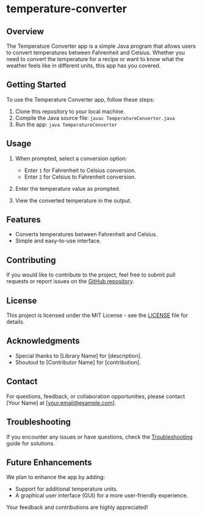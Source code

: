 # temperature-converter

## Overview
The Temperature Converter app is a simple Java program that allows users to convert temperatures between Fahrenheit and Celsius. Whether you need to convert the temperature for a recipe or want to know what the weather feels like in different units, this app has you covered.

## Getting Started
To use the Temperature Converter app, follow these steps:

1. Clone this repository to your local machine.
2. Compile the Java source file: `javac TemperatureConverter.java`
3. Run the app: `java TemperatureConverter`

## Usage
1. When prompted, select a conversion option:
    - Enter `1` for Fahrenheit to Celsius conversion.
    - Enter `2` for Celsius to Fahrenheit conversion.

2. Enter the temperature value as prompted.

3. View the converted temperature in the output.

## Features
- Converts temperatures between Fahrenheit and Celsius.
- Simple and easy-to-use interface.

## Contributing
If you would like to contribute to the project, feel free to submit pull requests or report issues on the [GitHub repository](https://github.com/your-username/temperature-converter).

## License
This project is licensed under the MIT License - see the [LICENSE](LICENSE) file for details.

## Acknowledgments
- Special thanks to [Library Name] for [description].
- Shoutout to [Contributor Name] for [contribution].

## Contact
For questions, feedback, or collaboration opportunities, please contact [Your Name] at [your.email@example.com].

## Troubleshooting
If you encounter any issues or have questions, check the [Troubleshooting](TROUBLESHOOTING.md) guide for solutions.

## Future Enhancements
We plan to enhance the app by adding:
- Support for additional temperature units.
- A graphical user interface (GUI) for a more user-friendly experience.

Your feedback and contributions are highly appreciated!

